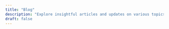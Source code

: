 ```yaml
---
title: "Blog"
description: "Explore insightful articles and updates on various topics in our blog."
draft: false
---
```


